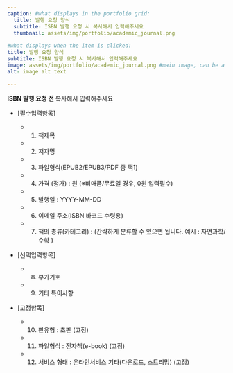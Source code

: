 ```yaml
---
caption: #what displays in the portfolio grid:
  title: 발행 요청 양식
  subtitle: ISBN 발행 요청 시 복사해서 입력해주세요
  thumbnail: assets/img/portfolio/academic_journal.png
  
#what displays when the item is clicked:
title: 발행 요청 양식
subtitle: ISBN 발행 요청 시 복사해서 입력해주세요
image: assets/img/portfolio/academic_journal.png #main image, can be a link or a file in assets/img/portfolio
alt: image alt text

---
```

**ISBN 발행 요청 전** 복사해서 입력해주세요

- [필수입력항목]      
    - 1) 책제목 
    - 2) 저자명 
    - 3) 파일형식(EPUB2/EPUB3/PDF 중 택1) 
    - 4) 가격 (정가) :     원 (※비매품/무료일 경우, 0원 입력필수)       
    - 5) 발행일 : YYYY-MM-DD       
    - 6) 이메일 주소(ISBN 바코드 수령용)
    - 7) 책의 총류(카테고리) : (간략하게 분류할 수 있으면 됩니다. 예시 : 자연과학/수학 )
    
- [선택입력항목]      
    - 8) 부가기호
    - 9) 기타 특이사항

- [고정항목]
    - 10) 판유형 : 초판 (고정) 
    - 11) 파일형식 : 전자책(e-book) (고정)  
    - 12) 서비스 형태 : 온라인서비스 기타(다운로드, 스트리밍) (고정)         

